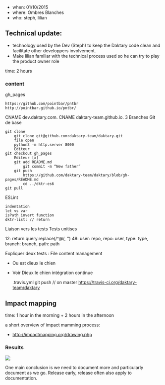 
* when: 01/10/2015
* where: Ombres Blanches
* who: steph, lilian

## Technical update:

* technology used by the Dev (Steph) to keep the Daktary code clean and facilitate other developpers involvement.
* Make lilian familiar with the technical process used so he can try to play the product owner role

time: 2 hours

### content

gh_pages

    https://github.com/pointbar/pntbr
    http://pointbar.github.io/pntbr/

CNAME
dev.daktary.com. CNAME daktary-team.github.io.
3 Branches
Git de base

    git clone
        git clone git@github.com:daktary-team/daktary.git
        file open
        python3 -m http.server 8000
        Editeur
    git checkout gh_pages
        Editeur [x]
        git add README.md
            git commit -m “New father”
        git push
            https://github.com/daktary-team/daktary/blob/gh-pages/README.md
            cd ../dktr-es6
    git pull

ESLint

    indentation
    let vs var
    isPath invert function
    dktr-list: // return

Liaison vers les tests
Tests unitises

12: return query.replace(/^@/, ‘’)
48: user: repo, repo: user, type: type, branch: branch, path: path

Expliquer deux tests : File content management
- Ou est dieux le chien
- Voir Dieux le chien
intégration continue

    .travis.yml
    git push // on master
    https://travis-ci.org/daktary-team/daktary




## Impact mapping

time: 1 hour in the morning + 2 hours in the afternoon

a short overview of impact mamming process:
* http://impactmapping.org/drawing.php

### Results

![](http://www.lilianricaud.com/travail-en-reseau/wp-content/uploads/2015/10/daktary-impact-mapping.jpg)

One main conclusion is we need to document more and particularly document as we go. Release early, release often also apply to documentation.

